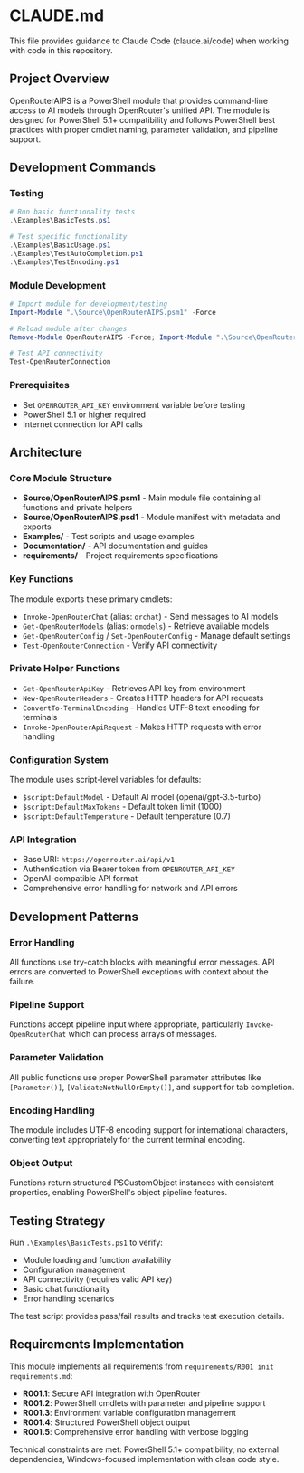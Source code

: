 # CLAUDE.md

This file provides guidance to Claude Code (claude.ai/code) when working with code in this repository.

## Project Overview

OpenRouterAIPS is a PowerShell module that provides command-line access to AI models through OpenRouter's unified API. The module is designed for PowerShell 5.1+ compatibility and follows PowerShell best practices with proper cmdlet naming, parameter validation, and pipeline support.

## Development Commands

### Testing
```powershell
# Run basic functionality tests
.\Examples\BasicTests.ps1

# Test specific functionality
.\Examples\BasicUsage.ps1
.\Examples\TestAutoCompletion.ps1
.\Examples\TestEncoding.ps1
```

### Module Development
```powershell
# Import module for development/testing
Import-Module ".\Source\OpenRouterAIPS.psm1" -Force

# Reload module after changes
Remove-Module OpenRouterAIPS -Force; Import-Module ".\Source\OpenRouterAIPS.psm1" -Force

# Test API connectivity
Test-OpenRouterConnection
```

### Prerequisites
- Set `OPENROUTER_API_KEY` environment variable before testing
- PowerShell 5.1 or higher required
- Internet connection for API calls

## Architecture

### Core Module Structure
- **Source/OpenRouterAIPS.psm1** - Main module file containing all functions and private helpers
- **Source/OpenRouterAIPS.psd1** - Module manifest with metadata and exports
- **Examples/** - Test scripts and usage examples
- **Documentation/** - API documentation and guides
- **requirements/** - Project requirements specifications

### Key Functions
The module exports these primary cmdlets:
- `Invoke-OpenRouterChat` (alias: `orchat`) - Send messages to AI models
- `Get-OpenRouterModels` (alias: `ormodels`) - Retrieve available models
- `Get-OpenRouterConfig` / `Set-OpenRouterConfig` - Manage default settings
- `Test-OpenRouterConnection` - Verify API connectivity

### Private Helper Functions
- `Get-OpenRouterApiKey` - Retrieves API key from environment
- `New-OpenRouterHeaders` - Creates HTTP headers for API requests
- `ConvertTo-TerminalEncoding` - Handles UTF-8 text encoding for terminals
- `Invoke-OpenRouterApiRequest` - Makes HTTP requests with error handling

### Configuration System
The module uses script-level variables for defaults:
- `$script:DefaultModel` - Default AI model (openai/gpt-3.5-turbo)
- `$script:DefaultMaxTokens` - Default token limit (1000)
- `$script:DefaultTemperature` - Default temperature (0.7)

### API Integration
- Base URI: `https://openrouter.ai/api/v1`
- Authentication via Bearer token from `OPENROUTER_API_KEY`
- OpenAI-compatible API format
- Comprehensive error handling for network and API errors

## Development Patterns

### Error Handling
All functions use try-catch blocks with meaningful error messages. API errors are converted to PowerShell exceptions with context about the failure.

### Pipeline Support
Functions accept pipeline input where appropriate, particularly `Invoke-OpenRouterChat` which can process arrays of messages.

### Parameter Validation
All public functions use proper PowerShell parameter attributes like `[Parameter()]`, `[ValidateNotNullOrEmpty()]`, and support for tab completion.

### Encoding Handling
The module includes UTF-8 encoding support for international characters, converting text appropriately for the current terminal encoding.

### Object Output
Functions return structured PSCustomObject instances with consistent properties, enabling PowerShell's object pipeline features.

## Testing Strategy

Run `.\Examples\BasicTests.ps1` to verify:
- Module loading and function availability
- Configuration management
- API connectivity (requires valid API key)
- Basic chat functionality
- Error handling scenarios

The test script provides pass/fail results and tracks test execution details.

## Requirements Implementation

This module implements all requirements from `requirements/R001 init requirements.md`:
- **R001.1**: Secure API integration with OpenRouter
- **R001.2**: PowerShell cmdlets with parameter and pipeline support
- **R001.3**: Environment variable configuration management
- **R001.4**: Structured PowerShell object output
- **R001.5**: Comprehensive error handling with verbose logging

Technical constraints are met: PowerShell 5.1+ compatibility, no external dependencies, Windows-focused implementation with clean code style.